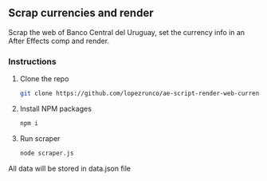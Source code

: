 ## Scrap currencies and render

Scrap the web of Banco Central del Uruguay, set the currency info in an After Effects comp and render.

### Instructions

1. Clone the repo
   ```sh
   git clone https://github.com/lopezrunco/ae-script-render-web-currencies.git
   ```
2. Install NPM packages
   ```sh
   npm i
   ```
3. Run scraper
   ```sh
   node scraper.js
   ```
All data will be stored in data.json file
